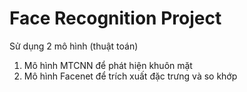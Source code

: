 ﻿# Face Recognition Project

Sử dụng 2 mô hình (thuật toán)
1. Mô hình MTCNN để phát hiện khuôn mặt
2. Mô hình Facenet để trích xuất đặc trưng và so khớp
